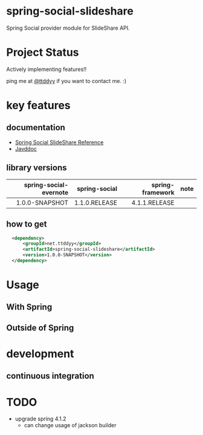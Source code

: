# spring-social-slideshare

Spring Social provider module for SlideShare API.


# Project Status

Actively implementing features!!  

ping me at [@ttddyy](https://twitter.com/ttddyy) if you want to contact me. :)   

# key features


## documentation

- [Spring Social SlideShare Reference](https://github.com/ttddyy/spring-social-slideshare/wiki/About)
- [Javddoc](https://github.com/ttddyy/spring-social-slideshare/wiki/Javadoc)

## library versions

| spring-social-evernote | spring-social | spring-framework |                     note |
| ----------------------:| -------------:| ----------------:| ------------------------ | 
|         1.0.0-SNAPSHOT | 1.1.0.RELEASE |    4.1.1.RELEASE |                          |

## how to get


```xml
  <dependency>
      <groupId>net.ttddyy</groupId>
      <artifactId>spring-social-slideshare</artifactId>
      <version>1.0.0-SNAPSHOT</version>
  </dependency>
```

# Usage

## With Spring

## Outside of Spring


# development

## continuous integration

# TODO

- upgrade spring 4.1.2
  - can change usage of jackson builder

